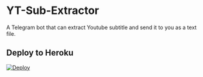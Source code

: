 # YT-Sub-Extractor
A Telegram bot that can extract Youtube subtitle and send it to you as a text file.

## Deploy to Heroku

[![Deploy](https://www.herokucdn.com/deploy/button.svg)](https://heroku.com/deploy?template=https://github.com/samadii/YT-Sub-Extractor)
